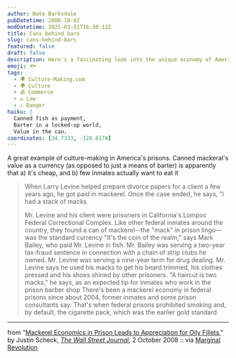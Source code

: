 ```yaml
---
author: Nate Barksdale
pubDatetime: 2008-10-02
modDatetime: 2025-03-31T16:30:12Z
title: Cans behind bars
slug: cans-behind-bars
featured: false
draft: false
description: Here's a fascinating look into the unique economy of American prisons, where canned mackerel serves as a form of currency.
emoji: 🐟
tags:
  - 🌍 Culture-Making.com
  - 🌍 Culture
  - 💰 Commerce
  - ⚖️ Law
  - ⚠️ Danger
haiku: |
  Canned fish as payment,  
  Barter in a locked-up world,  
  Value in the can.
coordinates: [34.7333, -120.6178]
---
```


A great example of culture-making in America's prisons. Canned mackeral's value as a currency (as opposed to just a means of barter) is apparently that a) it's cheap, and b) few inmates actually want to eat it

> When Larry Levine helped prepare divorce papers for a client a few years ago, he got paid in mackerel. Once the case ended, he says, "I had a stack of macks
>
> Mr. Levine and his client were prisoners in California's Lompoc Federal Correctional Complex. Like other federal inmates around the country, they found a can of mackerel--the "mack" in prison lingo—was the standard currency
> "It's the coin of the realm," says Mark Bailey, who paid Mr. Levine in fish. Mr. Bailey was serving a two-year tax-fraud sentence in connection with a chain of strip clubs he owned. Mr. Levine was serving a nine-year term for drug dealing. Mr. Levine says he used his macks to get his beard trimmed, his clothes pressed and his shoes shined by other prisoners. "A haircut is two macks," he says, as an expected tip for inmates who work in the prison barber shop
> There's been a mackerel economy in federal prisons since about 2004, former inmates and some prison consultants say. That's when federal prisons prohibited smoking and, by default, the cigarette pack, which was the earlier gold standard

---

from "[Mackerel Economics in Prison Leads to Appreciation for Oily Fillets](http://web.archive.org/web/20130923062640/http://online.wsj.com:80/article/SB122290720439096481.html)," by Justin Scheck, [_The Wall Street Journal_](http://web.archive.org/web/20130923062640/http://online.wsj.com:80/article/SB122290720439096481.html), 2 October 2008 :: via [Marginal Revolution](http://web.archive.org/web/20240325235454/https://marginalrevolution.com/marginalrevolution/2008/10/the-economic-or.html)
